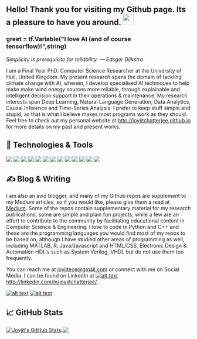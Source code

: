 ## Hello! Thank you for visiting my Github page. Its a pleasure to have you around. <img src="https://raw.githubusercontent.com/MartinHeinz/MartinHeinz/master/wave.gif" width="30px">
### greet = tf.Variable("I love AI (and of course tensorflow)!",string)

<!--
**joyjitchatterjee/joyjitchatterjee** is a ✨ _special_ ✨ repository because its `README.md` (this file) appears on your GitHub profile.-->

<i>Simplicity is prerequisite for reliability. — Edsger Dijkstra</i> 


I am a Final Year PhD. Computer Science Researcher at the University of Hull, United Kingdom. My present research spans the domain of tackling climate change with AI, wherein, I develop specialised AI techniques to help make make wind energy sources more reliable, through explainable and intelligent decision support in their operations & maintenance. My research interests span Deep Learning, Natural Language Generation, Data Analytics, Causal Inference and Time-Series Analysis. I prefer to keep stuff simple and stupid, as that is what I believe makes most programs work as they should. Feel free to check out my personal website at http://joyjitchatterjee.github.io for more details on my past and present works.

## 🔧 Technologies & Tools
![](https://img.shields.io/static/v1?label=Programming&message=Python&color=Green)
![](https://img.shields.io/static/v1?label=Programming&message=C++&color=Green)
![](https://img.shields.io/static/v1?label=OS&message=Linux&color=Purple)
![](https://img.shields.io/static/v1?label=Editor&message=PyCharm&color=Orange)
![](https://img.shields.io/static/v1?label=Editor&message=Sublime&color=Orange)
![](https://img.shields.io/static/v1?label=Tools&message=Pandas&color=Brown)
![](https://img.shields.io/static/v1?label=Tools&message=Numpy&color=Brown)
![](https://img.shields.io/static/v1?label=Tools&message=Matplotlib&color=Brown)
![](https://img.shields.io/static/v1?label=DeepLearning&message=Keras&color=Red)
![](https://img.shields.io/static/v1?label=DeepLearning&message=Tensorflow&color=Red)
![](https://img.shields.io/static/v1?label=DeepLearning&message=PyTorch&color=Red)
![](https://img.shields.io/static/v1?label=MachineLearning&message=scikit-learn&color=Red)
![](https://img.shields.io/static/v1?label=NaturalLanguageProcessing&message=NLTK&color=Yellow)


## &#x270d; Blog & Writing
I am also an avid blogger, and many of my Github repos are supplement to my Medium articles, so if you would like, please give them a read at [Medium](http://joyjitece.medium.com). Some of the repos contain supplementary material for my research publications, some are simple and plain fun projects, while a few are an effort to contribute to the community by facilitating educational content in Computer Science & Engineering. I love to code in Python and C++ and these are the programming languages you would find most of my repos to be based on, although I have studied other areas of programming as well, including MATLAB, R, Java/Javascript and HTML/CSS, Electronic Design & Automation HDL's such as System Verilog, VHDL but do not use them too frequently.

You can reach me at joyjitece@gmail.com or connect with me on Social Media. 
I can be found on LinkedIn at [![alt text][3.1]][3] http://linkedin.com/in/joyjitchatterjee/.

<!-- Please don't remove this: Grab your social icons from https://github.com/carlsednaoui/gitsocial -->

<!-- display the social media buttons in your README -->

[![alt text][1.1]][1]
[![alt text][2.1]][2]

## &#x1f4c8; GitHub Stats

<a href="https://github.com/joyjitchatterjee/joyjitchatterjee">
  <img align="center" src="https://github-readme-stats.vercel.app/api?username=joyjitchatterjee&show_icons=true&line_height=27&count_private=true&title_color=ffffff&text_color=c9cacc&icon_color=2bbc8a&bg_color=1d1f21" alt="Joyjit's GitHub Stats" />
</a>



<!-- links to social media icons -->
<!-- no need to change these -->

<!-- icons with padding -->

[1.1]: http://i.imgur.com/tXSoThF.png (Joyjit's Twitter)
[2.1]: http://i.imgur.com/P3YfQoD.png (Joyjit's Facebook)
[3.1]: https://raw.githubusercontent.com/MartinHeinz/MartinHeinz/master/linkedin-3-16.png (Joyjit's LinkedIn)



<!-- links to your social media accounts -->
<!-- update these accordingly -->

[1]: http://www.twitter.com/joyjitchat
[2]: http://facebook.com/joyjit.chatterjee/
[3]: http://linkedin.com/in/joyjitchatterjee/


<!-- Please don't remove this: Grab your social icons from https://github.com/carlsednaoui/gitsocial -->


<img align="center" src="https://github-readme-stats.vercel.app/api/<CARD_TYPE>/?username=joyjitchatterjee>&theme=<THEME_NAME>" />

